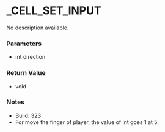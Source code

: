 # _CELL_SET_INPUT

No description available.

### Parameters
* int direction

### Return Value
* void

### Notes
* Build: 323
* For move the finger of player, the value of int goes 1 at 5.

